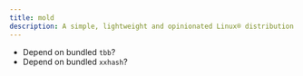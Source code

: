 ```yaml
---
title: mold
description: A simple, lightweight and opinionated Linux® distribution based on musl libc and toybox
---
```


- Depend on bundled `tbb`?
- Depend on bundled `xxhash`?
